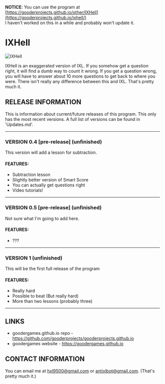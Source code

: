 **NOTICE**:
You can use the program at [https://gooderprojects.github.io/other/IXHell](https://gooderprojects.github.io/ixhell/) <br>I haven't worked on this in a while and probably won't update it.

# IXHell
![IXHell](src/img/logo.png "IXHell")

IXHell is an exaggerated version of IXL. If you somehow get a question right, it will find a dumb way to count it wrong. If you get a question wrong, you will have to answer about 10 more questions to get back to where you were. There isn't really any difference between this and IXL. That's pretty much it.

## RELEASE INFORMATION
This is information about current/future releases of this program. This only has the most recent versions. A full list of versions can be found in 'Updates.md'.

---

### VERSION 0.4 [pre-release] (unfinished)
This version will add a lesson for subtraction.
#### FEATURES:
 - Subtraction lesson
 - Slightly better version of Smart Score
 - You can actually get questions right
 - Video tutorials!

---

### VERSION 0.5 [pre-release] (unfinished)
Not sure what I'm going to add here.
#### FEATURES:
 - ???

---
### VERSION 1 (unfinished)
This will be the first full release of the program
#### FEATURES:
 - Really hard
 - Possible to beat (But really hard)
 - More than two lessons (probably three)
---

## LINKS
 - goodergames.github.io repo - https://github.com/gooderprojects/gooderprojects.github.io
 - goodergames website - https://goodergames.github.io

## CONTACT INFORMATION
You can email me at hxl9500@gmail.com or antixlbot@gmail.com. (That's pretty much it.)
